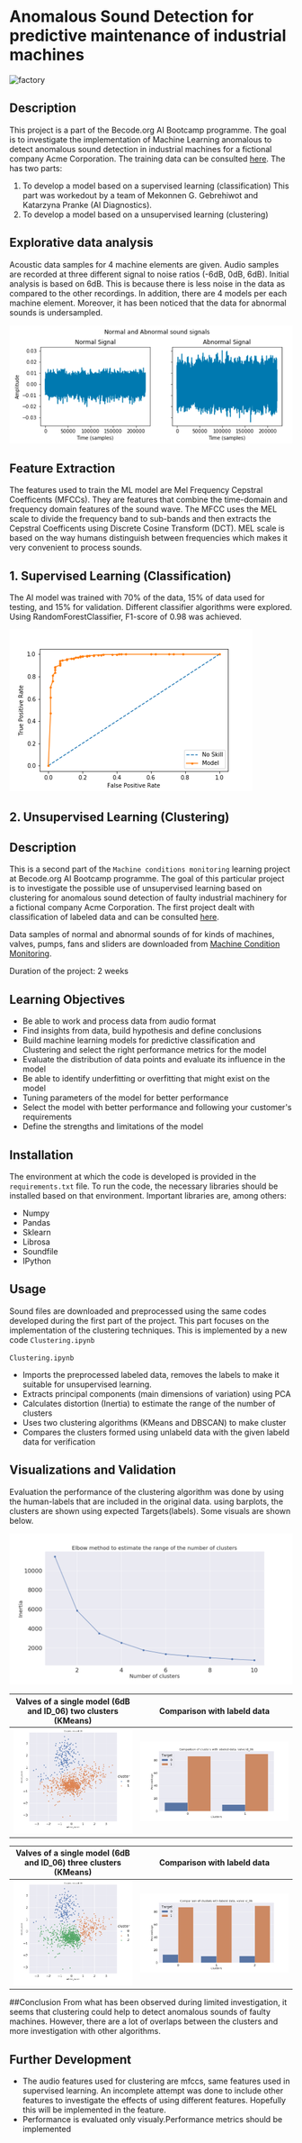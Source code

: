 
# Anomalous Sound Detection for predictive maintenance of industrial machines
![factory](https://images.unsplash.com/photo-1513828583688-c52646db42da?ixlib=rb-1.2.1&ixid=MnwxMjA3fDB8MHxwaG90by1wYWdlfHx8fGVufDB8fHx8&auto=format&fit=crop&w=2070&q=80)

## Description

This project is a part of the Becode.org AI Bootcamp programme. The goal is to investigate the implementation of Machine Learning anomalous to detect anomalous sound detection in industrial machines for a fictional company Acme Corporation. The training data can be consulted [here](https://github.com/mokegg/machine-monitoring-conditions). The has two parts:

 1. To develop a model based on a supervised learning (classification)
    This part was workedout by a team of Mekonnen G. Gebrehiwot and Katarzyna Pranke (AI Diagnostics).
 2. To develop a model based on a unsupervised learning (clustering)

## Explorative data analysis
Acoustic data samples for 4 machine elements are given. Audio samples are recorded at three different signal to noise ratios (-6dB, 0dB, 6dB). Initial analysis is based on 6dB. This is because there is less noise in the data as compared to the other recordings. In addition, there are 4 models per each machine element. Moreover, it has been noticed that the data for abnormal sounds is undersampled.


![Normal and abnormal fan sound signals](pics/signals.png) 

## Feature Extraction
The features used to train the ML model are Mel Frequency Cepstral Coefficents (MFCCs). They are features that combine the time-domain and frequency domain features of the sound wave. The MFCC uses the MEL scale to divide the frequency band to sub-bands and then extracts the Cepstral Coefficents using Discrete Cosine Transform (DCT). MEL scale is based on the way humans distinguish between frequencies which makes it very convenient to process sounds.


## 1. Supervised Learning (Classification)
The AI model was trained with 70% of the data, 15% of data used for testing, and 15% for validation. Different classifier algorithms were explored. Using RandomForestClassifier, F1-score of 0.98 was achieved.

![Roc curve](pics/roc_curve.png)









## 2. Unsupervised Learning (Clustering)

## Description
This is a second part of the `Machine conditions monitoring` learning project at Becode.org AI Bootcamp programme. The goal of this particular project is to investigate the possible use of unsupervised learning based on clustering for anomalous sound detection of faulty industrial machinery for a fictional company Acme Corporation. The first project dealt with classification of labeled data and can be consulted [here](https://github.com/mokegg/machine-monitoring-conditions).

Data samples of normal and abnormal sounds of for kinds of machines, valves, pumps, fans and sliders are downloaded from [Machine Condition Monitoring](https://zenodo.org/record/3384388#.YbIcwZHMJH5).

Duration of the project: 2 weeks

## Learning Objectives

  * Be able to work and process data from audio format
  * Find insights from data, build hypothesis and define conclusions
  * Build machine learning models for predictive classification and Clustering  and select the right performance metrics for the model
  * Evaluate the distribution of data points and evaluate its influence in the model
  * Be able to identify underfitting or overfitting that might exist on the model
  * Tuning parameters of the model for better performance
  * Select the model with better performance and following your customer's requirements
  * Define the strengths and limitations of the model

## Installation
The environment at which the code is developed is provided in the `requirements.txt` file. To run the code, the necessary libraries should be installed  based on that environment. Important libraries are, among others:

  *  Numpy
  *  Pandas
  *  Sklearn
  *  Librosa
  *  Soundfile
  *  IPython
  
 
## Usage
Sound files are downloaded and preprocessed using the same codes developed during the first part of the project. This part focuses on the implementation of the clustering techniques. This is implemented by a new code `Clustering.ipynb `

 `Clustering.ipynb ` 
  
  * Imports the preprocessed labeled data, removes the labels to make it suitable for unsupervised learning. 
  * Extracts principal components (main dimensions of variation) using PCA
  * Calculates distortion (Inertia) to estimate the range of the number of clusters
  * Uses two clustering algorithms (KMeans and DBSCAN) to make cluster
  * Compares the clusters formed using unlabeld data with the given labeld data for verification


## Visualizations and Validation
Evaluation the performance of the clustering algorithm was done by using the human-labels that are included in the original data. using barplots, the clusters are shown using expected Targets(labels). Some visuals are shown below.

![Elbow method to estimate the range of the number of clusters](pics/elbow.png)


Valves of a single model (6dB and ID_06) two clusters (KMeans)             |  Comparison with labeld data
:-------------------------:|:-------------------------:
![](pics/clusters_valves_id06.png) |  ![](pics/barplot_valve_Id06_6dB_2_2f.png)



Valves of a single model (6dB and ID_06) three clusters (KMeans)             |  Comparison with labeld data
:-------------------------:|:-------------------------:
![](pics/clusters_valves_id06_3.png) |  ![](pics/barplot_valve_Id06_6dB_3_2f.png)

##Conclusion
From what has been observed during limited investigation, it seems that clustering could help to detect anomalous sounds of faulty machines. However, there are a lot of overlaps between the clusters and more investigation with other algorithms. 

## Further Development
  * The audio features used for clustering are mfccs, same features used in supervised learning. An incomplete attempt was done to include other features to investigate the effects of using different features. Hopefully this will be implemented in the feature.
  * Performance is evaluated only visualy.Performance metrics should be implemented
